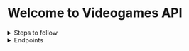 # Welcome to Videogames API

<details>
    <summary>Steps to follow</summary>

- Basic structure

    - npm i express
    - Make server.js file
    - Import express in server.js and make basic structure. (see server.js for a basic template)
    - npm i nodemon
    - npm i dotenv
    - Make "healthy" endpoint to be sure server works.

- Connection to DB

    - npm i mongoose
    - Create src/database/db.js and configure database
    - Create MONGO_URI in .env 
    - Call DB in server.js

- Models making
    - Create src/entities for models
    - Create a folder for every entity and then with use the example.model.js name
    - Import schema and model from mongoose
    - Create schema. (see game.model.js for a basic template)
    - Create model. (see game.model.js for a basic template)
    - Export model.

Before doing any endpoint we need to make the controllers.

- Controller making
    - Create the file we want to do the controler (inside the folder entities) with the structure example.controller.js
    FOR A CREATE:
    - Recover the info. (see games.controller.js for a basic template)
    - Make sure the info exist. (see games.controller.js for a basic template)
        -  Handle the info if needed.
    - Answer with the info.
    FOR A READ:
    - Recover the info
    - Answer with the info
    FOR AN UPDATE:
        
- Abstract the routes in other files to take the responsability
    - Import router from express (see games.routes.js for a basic template)
    - Create const router (see games.routes.js for a basic template)
    - Create routes (see games.routes.js for a basic template)
    - Export router (see games.routes.js for a basic template)
    - Go to server.js and "export" the routes (```app.use('/games', gamesRoutes) ```)


</details>

<details>
    <summary>Endpoints</summary>

    - CREATE GAME

        POST http://localhost:2626/games
        
        Body:

        ``` js
            {
                "title": "Stardew Valley",
                "description": "A farm game"
            }
        ```

</details>

